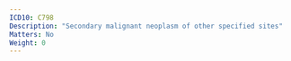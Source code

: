 ```yaml
---
ICD10: C798
Description: "Secondary malignant neoplasm of other specified sites"
Matters: No
Weight: 0
---
```


